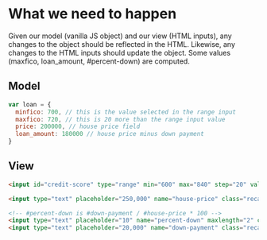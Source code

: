 # What we need to happen

Given our model (vanilla JS object) and our view (HTML inputs), any changes to the object should be reflected in the HTML. Likewise, any changes to the HTML inputs should update the object. Some values (maxfico, loan_amount, #percent-down) are computed.

## Model

```js
var loan = {
  minfico: 700, // this is the value selected in the range input
  maxfico: 720, // this is 20 more than the range input value
  price: 200000, // house price field
  loan_amount: 180000 // house price minus down payment
}
```

## View

```html
<input id="credit-score" type="range" min="600" max="840" step="20" value="700" class="recalc">

<input type="text" placeholder="250,000" name="house-price" class="recalc" id="house-price">

<!-- #percent-down is #down-payment / #house-price * 100 -->
<input type="text" placeholder="10" name="percent-down" maxlength="2" class="recalc down-calc" id="percent-down">
<input type="text" placeholder="20,000" name="down-payment" class="recalc down-calc" id="down-payment">
```